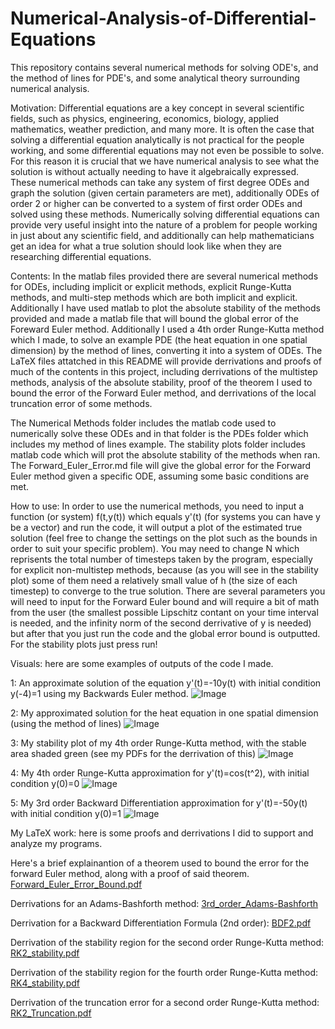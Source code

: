 # Numerical-Analysis-of-Differential-Equations
This repository contains several numerical methods for solving ODE's, and the method of lines for PDE's, and some analytical theory surrounding numerical analysis.

Motivation: Differential equations are a key concept in several scientific fields, such as physics, engineering, economics, biology, applied mathematics, weather prediction, and many more. It is often the case that solving a differential equation analytically is not practical for the people working, and some differential equations may not even be possible to solve. For this reason it is crucial that we have numerical analysis to see what the solution is without actually needing to have it algebraically expressed. These numerical methods can take any system of first degree ODEs and graph the solution (given certain parameters are met), additionally ODEs of order 2 or higher can be converted to a system of first order ODEs and solved using these methods. Numerically solving differential equations can provide very useful insight into the nature of a problem for people working in just about any scientific field, and additionally can help mathematicians get an idea for what a true solution should look like when they are researching differential equations.

Contents: In the matlab files provided there are several numerical methods for ODEs, including implicit or explicit methods, explicit Runge-Kutta methods, and multi-step methods which are both implicit and explicit. Additionally I have used matlab to plot the absolute stability of the methods provided and made a matlab file that will bound the global error of the Foreward Euler method. Additionally I used a 4th order Runge-Kutta method which I made, to solve an example PDE (the heat equation in one spatial dimension) by the method of lines, converting it into a system of ODEs. The LaTeX files attatched in this README will provide derrivations and proofs of much of the contents in this project, including derrivations of the multistep methods, analysis of the absolute stability, proof of the theorem I used to bound the error of the Forward Euler method, and derrivations of the local truncation error of some methods. 

The Numerical Methods folder includes the matlab code used to numerically solve these ODEs and in that folder is the PDEs folder which includes my method of lines example. The stability plots folder includes matlab code which will prot the absolute stability of the methods when ran. The Forward_Euler_Error.md file will give the global error for the Forward Euler method given a specific ODE, assuming some basic conditions are met. 

How to use: In order to use the numerical methods, you need to input a function (or system) f(t,y(t)) which equals y'(t) (for systems you can have y be a vector) and run the code, it will output a plot of the estimated true solution (feel free to change the settings on the plot such as the bounds in order to suit your specific problem). You may need to change N which reprisents the total number of timesteps taken by the program, especially for explicit non-multistep methods, because (as you will see in the stability plot) some of them need a relatively small value of h (the size of each timestep) to converge to the true solution. There are several parameters you will need to input for the Forward Euler bound and will require a bit of math from the user (the smallest possible Lipschitz contant on your time interval is needed, and the infinity norm of the second derrivative of y is needed) but after that you just run the code and the global error bound is outputted. For the stability plots just press run!

Visuals: here are some examples of outputs of the code I made.

1: An approximate solution of the equation y'(t)=-10y(t) with initial condition y(-4)=1 using my Backwards Euler method.
![Image](https://github.com/user-attachments/assets/61efddc3-65e1-4bca-9ddb-18ce40f76e35)

2: My approximated solution for the heat equation in one spatial dimension (using the method of lines)
![Image](https://github.com/user-attachments/assets/f7d3a4c6-dc12-4e42-a019-4d8294c52973)

3: My stability plot of my 4th order Runge-Kutta method, with the stable area shaded green (see my PDFs for the derrivation of this)
![Image](https://github.com/user-attachments/assets/8d2db7bc-c492-49c3-8d66-c8caa85ebca1)

4: My 4th order Runge-Kutta approximation for y'(t)=cos(t^2), with initial condition y(0)=0
![Image](https://github.com/user-attachments/assets/654c1189-296c-448d-80a9-a72d3cd73a34)

5: My 3rd order Backward Differentiation approximation for y'(t)=-50y(t) with initial condition y(0)=1
![Image](https://github.com/user-attachments/assets/b1b09f74-a884-49c4-8c1c-b640c7c4fc92)

My LaTeX work: here is some proofs and derrivations I did to support and analyze my programs.

Here's a brief explainantion of a theorem used to bound the error for the forward Euler method, along with a proof of said theorem.
[Forward_Euler_Error_Bound.pdf](https://github.com/user-attachments/files/21604741/Forward_Euler_Error_Bound.pdf)

Derrivations for an Adams-Bashforth method:
[3rd_order_Adams-Bashforth](https://github.com/user-attachments/files/21670078/AB3_derrivation.pdf)

Derrivation for a Backward Differentiation Formula (2nd order):
[BDF2.pdf](https://github.com/user-attachments/files/21671041/BDF2.pdf)

Derrivation of the stability region for the second order Runge-Kutta method:
[RK2_stability.pdf](https://github.com/user-attachments/files/22033160/RK2_stability.pdf)

Derrivation of the stability region for the fourth order Runge-Kutta method:
[RK4_stability.pdf](https://github.com/user-attachments/files/22033188/RK4_stability.pdf)

Derrivation of the truncation error for a second order Runge-Kutta method:
[RK2_Truncation.pdf](https://github.com/user-attachments/files/22199215/Forward_Euler_Error_Bound-2.pdf)
